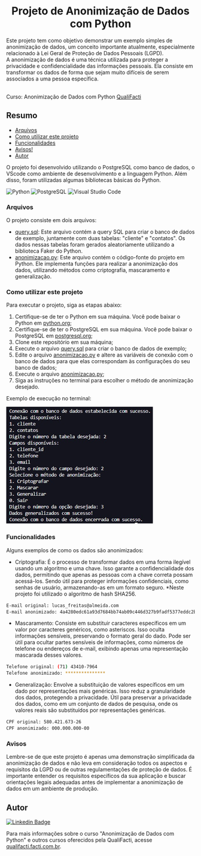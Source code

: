 <h1 align="center">Projeto de Anonimização de Dados com Python</h1>

</div align="center">
Este projeto tem como objetivo demonstrar um exemplo simples de anonimização de dados, um conceito importante atualmente, especialmente relacionado à Lei Geral de Proteção de Dados Pessoais (LGPD).
<br>
A anonimização de dados é uma técnica utilizada para proteger a privacidade e confidencialidade das informações pessoais. Ela consiste em transformar os dados de forma que sejam muito difíceis de serem associados a uma pessoa específica.
<br>
<br>

Curso: Anonimização de Dados com Python
[QualiFacti](https://qualifacti.facti.com.br/)

<h2> Resumo </h2>

* [Arquivos](#Arquivos)
* [Como utilizar este projeto](#ComoExecutar)
* [Funcionalidades](#Funcionalidades)
* [Avisos!](#Avisos)
* [Autor](#autor)

</div align="center">
O projeto foi desenvolvido utilizando o PostgreSQL como banco de dados, o VScode como ambiente de desenvolvimento e a linguagem Python. Além disso, foram utilizadas algumas bibliotecas básicas do Python.
<br>

![Python](https://img.shields.io/badge/python-3670A0?style=for-the-badge&logo=python&logoColor=ffdd54) ![PostgreSQL](https://img.shields.io/badge/PostgreSQL-316192?style=for-the-badge&logo=postgresql&logoColor=white)
![Visual Studio Code](https://img.shields.io/badge/Visual_Studio_Code-0078D4?style=for-the-badge&logo=visual%20studio%20code&logoColor=white)

<h3 id="Arquivos">Arquivos</h3>

O projeto consiste em dois arquivos:

- [query.sql](./query.sql): Este arquivo contém a query SQL para criar o banco de dados de exemplo, juntamente com duas tabelas: "cliente" e "contatos". Os dados nessas tabelas foram gerados aleatoriamente utilizando a biblioteca Faker do Python.
- [anonimizacao.py](./anonimizacao.py ): Este arquivo contém o código-fonte do projeto em Python. Ele implementa funções para realizar a anonimização dos dados, utilizando métodos como criptografia, mascaramento e generalização.

<h3 id="ComoExecutar">Como utilizar este projeto</h3>

Para executar o projeto, siga as etapas abaixo:
1. Certifique-se de ter o Python em sua máquina. Você pode baixar o Python em [python.org](https://www.python.org/downloads/);
2. Certifique-se de ter o PostgreSQL em sua máquina. Você pode baixar o PostgreSQL em [postgresql.org](https://www.postgresql.org/download/);
3. Clone este repositório em sua máquina;
4. Execute o arquivo [query.sql](./query.sql) para criar o banco de dados de exemplo;
5. Edite o arquivo [anonimizacao.py](./anonimizacao.py) e altere as variáveis de conexão com o banco de dados para que elas correspondam às configurações do seu banco de dados;
6. Execute o arquivo [anonimizacao.py](./anonimizacao.py);
7. Siga as instruções no terminal para escolher o método de anonimização desejado.

Exemplo de execução no terminal:

![Exemplo de execução no terminal](./img/terminalLog.jpg)

<h3 id="Funcionalidades">Funcionalidades</h3>

Alguns exemplos de como os dados são anonimizados:

- Criptografia: É o processo de transformar dados em uma forma ilegível usando um algoritmo e uma chave. Isso garante a confidencialidade dos dados, permitindo que apenas as pessoas com a chave correta possam acessá-los. Sendo útil para proteger informações confidenciais, como senhas de usuário, armazenando-as em um formato seguro.
*Neste projeto foi utilizado o algoritmo de hash SHA256.

``` bash
E-mail original: lucas_freitas@almeida.com
E-mail anonimizado: 4a4280edc61a93d7684bb74ab09c446d327b9fadf5377eddc2b0937ab0cf0edf
```
- Mascaramento: Consiste em substituir caracteres específicos em um valor por caracteres genéricos, como asteriscos. Isso oculta informações sensíveis, preservando o formato geral do dado. Pode ser útil para ocultar partes sensíveis de informações, como números de telefone ou endereços de e-mail, exibindo apenas uma representação mascarada desses valores.
``` bash
Telefone original: (71) 43410-7964
Telefone anonimizado: ***************
```

- Generalização: Envolve a substituição de valores específicos em um dado por representações mais genéricas. Isso reduz a granularidade dos dados, protegendo a privacidade. Útil para preservar a privacidade dos dados, como em um conjunto de dados de pesquisa, onde os valores reais são substituídos por representações genéricas.
``` bash
CPF original: 580.421.673-26
CPF anonimizado: 000.000.000-00
```

<h3 id="Avisos">Avisos</h3>

Lembre-se de que este projeto é apenas uma demonstração simplificada da anonimização de dados e não leva em consideração todos os aspectos e requisitos da LGPD ou de outras regulamentações de proteção de dados. É importante entender os requisitos específicos da sua aplicação e buscar orientações legais adequadas antes de implementar a anonimização de dados em um ambiente de produção.

<h2 id="autor">Autor</h2>

[![Linkedin Badge](https://img.shields.io/badge/-CleversonGuandalin-%230077B5?style=flat-square&logo=Linkedin&logoColor=white&link=https://www.linkedin.com/in/cleversonguandalin/)](https://www.linkedin.com/in/cleversonguandalin/)

Para mais informações sobre o curso "Anonimização de Dados com Python" e outros cursos oferecidos pela QualiFacti, acesse [qualifacti.facti.com.br](https://qualifacti.facti.com.br/).

